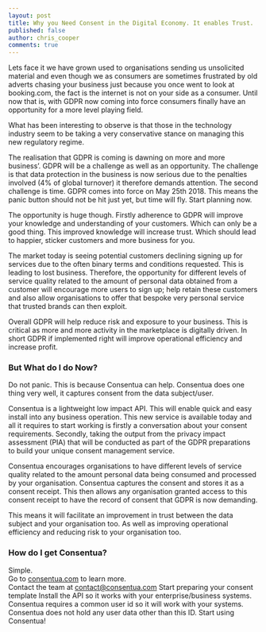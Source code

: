 ```yaml
---
layout: post
title: Why you Need Consent in the Digital Economy. It enables Trust.  
published: false
author: chris_cooper
comments: true
---
```

 

Lets face it we have grown used to organisations sending us unsolicited material and even though we as consumers are sometimes frustrated by old adverts chasing your business just because you once went to look at booking.com, the fact is the internet is not on your side as a consumer.  Until now that is, with GDPR now coming into force consumers finally have an opportunity for a more level playing field. 

What has been interesting to observe is that those in the technology industry seem to be taking a very conservative stance on managing this new regulatory regime.   

The realisation that GDPR is coming is dawning on more and more business’.   GDPR will be a challenge as well as an opportunity.   The challenge is that data protection in the business is now serious due to the penalties involved (4% of global turnover) it therefore demands attention.   The second challenge is time.  GDPR comes into force on May 25th 2018.   This means the panic button should not be hit just yet, but time will fly.  Start planning now.  

The opportunity is huge though.  Firstly adherence to GDPR will improve your knowledge and understanding of your customers.  Which can only be a good thing.  This improved knowledge will increase trust.  Which should lead to happier, sticker customers and more business for you.    

The market today is seeing potential customers declining signing up for services due to the often binary terms and conditions requested.  This is leading to lost business.   Therefore, the opportunity for different levels of service quality related to the amount of personal data obtained from a customer will encourage more users to sign up; help retain these customers and also allow organisations to offer that bespoke very personal service that trusted brands can then exploit.   

Overall GDPR will help reduce risk and exposure to your business.  This is critical as more and more activity in the marketplace is digitally driven. In short GDPR if implemented right will improve operational efficiency and increase profit.  

### But What do I do Now?  

Do not panic.  This is because Consentua can help.   Consentua does one thing very well, it captures consent from the data subject/user.  

Consentua is a lightweight low impact API.  This will enable quick and easy install into any business operation.   This new service is available today and all it requires to start working is firstly a conversation about your consent requirements.  Secondly, taking the output from the privacy impact assessment (PIA) that will be conducted as part of the GDPR preparations to build your unique consent management service. 

Consentua encourages organisations to have different levels of service quality related to the amount personal data being consumed and processed by your organisation. Consentua captures the consent and stores it as a consent receipt.   This then allows any organisation granted access to this consent receipt to have the record of consent that GDPR is now demanding. 
 
This means it will facilitate an improvement in trust between the data subject and your organisation too.  As well as improving operational efficiency and reducing risk to your organisation too. 

### How do I get Consentua? 

Simple.  
Go to [consentua.com](http://consentua.com) to learn more.  
Contact the team at contact@consentua.com
Start preparing your consent template
Install the API so it works with your enterprise/business systems.  Consentua requires a common user id so it will work with your systems. Consentua does not hold any user data other than this ID. 
Start using Consentua! 
